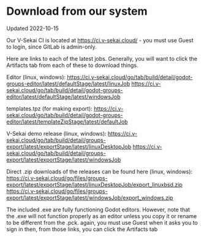 # Download from our system

Updated 2022-10-15

Our V-Sekai CI is located at https://ci.v-sekai.cloud/ - you must use Guest to login, since GitLab is admin-only.

Here are links to each of the latest jobs. Generally, you will want to click the Artifacts tab from each of these to download things.

Editor (linux, windows):
https://ci.v-sekai.cloud/go/tab/build/detail/godot-groups-editor/latest/defaultStage/latest/linuxJob
https://ci.v-sekai.cloud/go/tab/build/detail/godot-groups-editor/latest/defaultStage/latest/windowsJob

templates.tpz (for making export):
https://ci.v-sekai.cloud/go/tab/build/detail/godot-groups-editor/latest/templateZipStage/latest/defaultJob

V-Sekai demo release (linux, windows):
https://ci.v-sekai.cloud/go/tab/build/detail/groups-export/latest/exportStage/latest/linuxDesktopJob
https://ci.v-sekai.cloud/go/tab/build/detail/groups-export/latest/exportStage/latest/windowsJob

Direct .zip downloads of the releases can be found here (linux, windows):
https://ci.v-sekai.cloud/go/files/groups-export/latest/exportStage/latest/linuxDesktopJob/export_linuxbsd.zip
https://ci.v-sekai.cloud/go/files/groups-export/latest/exportStage/latest/windowsJob/export_windows.zip 

The included .exe are fully functioning Godot editors. However, note that the .exe will not function properly as an editor unless you copy it or rename to be different from the .pck. again, you must use Guest when it asks you to sign in then, from those links, you can click the Artifacts tab
